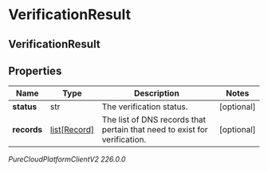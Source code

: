 # VerificationResult

## VerificationResult

## Properties

|Name | Type | Description | Notes|
|------------ | ------------- | ------------- | -------------|
| **status** | str | The verification status. | [optional] |
| **records** | [list[Record]](Record) | The list of DNS records that pertain that need to exist for verification. | [optional] |



_PureCloudPlatformClientV2 226.0.0_
